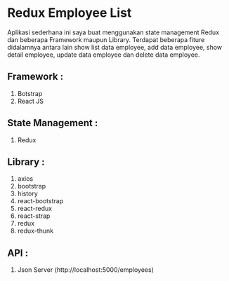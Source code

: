 # Redux Employee List

Aplikasi sederhana ini saya buat menggunakan state management Redux dan beberapa Framework maupun Library. Terdapat beberapa fiture didalamnya antara lain show list data employee, add data employee, show detail employee, update data employee dan delete data employee.

## Framework :

1. Botstrap
2. React JS

## State Management :

1. Redux

## Library :

1. axios
2. bootstrap
3. history
4. react-bootstrap
5. react-redux
6. react-strap
7. redux
8. redux-thunk

## API :

1. Json Server (http://localhost:5000/employees)

